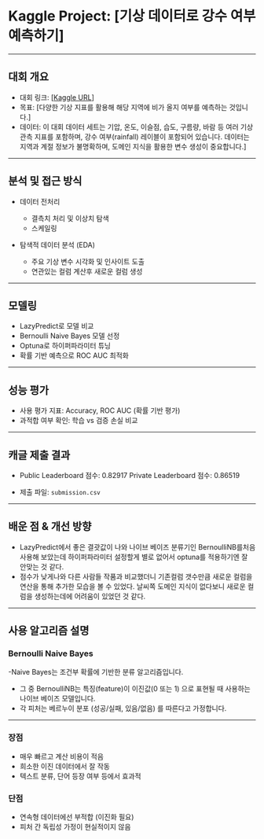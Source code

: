 #  Kaggle Project: [기상 데이터로 강수 여부 예측하기]
---

##  대회 개요
- 대회 링크: [[Kaggle URL](https://www.kaggle.com/competitions/playground-series-s5e3)]
- 목표: [다양한 기상 지표를 활용해 해당 지역에 비가 올지 여부를 예측하는 것입니다.]
- 데이터: 이 대회 데이터 세트는 기압, 온도, 이슬점, 습도, 구름량, 바람 등 여러 기상 관측 지표를 포함하며, 강수 여부(rainfall) 레이블이 포함되어 있습니다.
데이터는 지역과 계절 정보가 불명확하며, 도메인 지식을 활용한 변수 생성이 중요합니다.]
---

##  분석 및 접근 방식
- 데이터 전처리
  - 결측치 처리 및 이상치 탐색 
  - 스케일링
  
- 탐색적 데이터 분석 (EDA)
  - 주요 기상 변수 시각화 및 인사이트 도출
  - 연관있는 컬럼 계산후 새로운 컬럼 생성
---

##  모델링
- LazyPredict로 모델 비교
- Bernoulli Naive Bayes 모델 선정
- Optuna로 하이퍼파라미터 튜닝
- 확률 기반 예측으로 ROC AUC 최적화
---

##  성능 평가
- 사용 평가 지표: Accuracy, ROC AUC (확률 기반 평가)
- 과적합 여부 확인: 학습 vs 검증 손실 비교
---

##  캐글 제출 결과
- Public Leaderboard 점수: 0.82917
Private Leaderboard 점수: 0.86519

- 제출 파일: `submission.csv`
---

##  배운 점 & 개선 방향
- LazyPredict에서 좋은 결괏값이 나와 나이브 베이즈 분류기인 BernoulliNB를처음 사용해 보았는데 하이퍼파라미터 설정할게 별로
없어서 optuna를 적용하기엔 잘 안맞는 것 같다. 
- 점수가 낮게나와 다른 사람들 작품과 비교했더니 기존컬럼 갯수만큼 새로운 컬럼을 연산을 통해 추가한 모습을 
볼 수 있었다. 날씨쪽 도메인 지식이 없다보니 새로운 컬럼을 생성하는데에 어려움이 있었던 것 같다.
---

## 사용 알고리즘 설명
### Bernoulli Naive Bayes
-Naive Bayes는 조건부 확률에 기반한 분류 알고리즘입니다.
- 그 중 BernoulliNB는 특징(feature)이 이진값(0 또는 1) 으로 표현될 때 사용하는 나이브 베이즈 모델입니다.
- 각 피처는 베르누이 분포 (성공/실패, 있음/없음) 를 따른다고 가정합니다.
---

### 장점
- 매우 빠르고 계산 비용이 적음
- 희소한 이진 데이터에서 잘 작동
- 텍스트 분류, 단어 등장 여부 등에서 효과적

### 단점
- 연속형 데이터에선 부적합 (이진화 필요)
- 피처 간 독립성 가정이 현실적이지 않음
